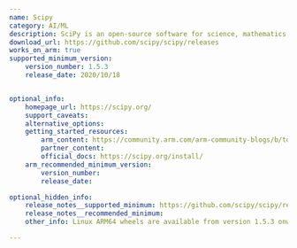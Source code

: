 ```yaml
---
name: Scipy
category: AI/ML
description: SciPy is an open-source software for science, mathematics, and engineering. It includes modules for statistics, integration, optimization, Fourier transforms, linear algebra, signal and image processing, ODE solvers, etc.
download_url: https://github.com/scipy/scipy/releases
works_on_arm: true
supported_minimum_version:
    version_number: 1.5.3
    release_date: 2020/10/18


optional_info:
    homepage_url: https://scipy.org/
    support_caveats:
    alternative_options:
    getting_started_resources:
        arm_content: https://community.arm.com/arm-community-blogs/b/tools-software-ides-blog/posts/aarch64-docker-images-for-tensorflow-and-pytorch
        partner_content:
        official_docs: https://scipy.org/install/
    arm_recommended_minimum_version:
        version_number:
        release_date:

optional_hidden_info:
    release_notes__supported_minimum: https://github.com/scipy/scipy/releases/tag/v1.5.3
    release_notes__recommended_minimum:
    other_info: Linux ARM64 wheels are available from version 1.5.3 onwards.

---
```

